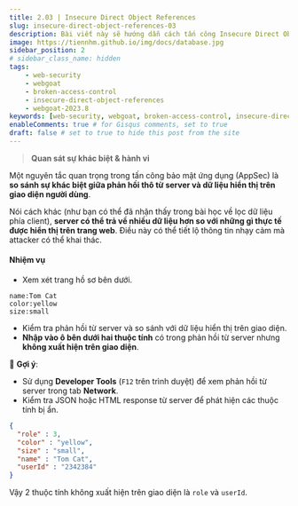 ```yaml
---
title: 2.03 | Insecure Direct Object References
slug: insecure-direct-object-references-03
description: Bài viết này sẽ hướng dẫn cách tấn công Insecure Direct Object References trên WebGoat 2023.8
image: https://tiennhm.github.io/img/docs/database.jpg
sidebar_position: 2
# sidebar_class_name: hidden
tags: 
    - web-security
    - webgoat
    - broken-access-control
    - insecure-direct-object-references
    - webgoat-2023.8
keywords: [web-security, webgoat, broken-access-control, insecure-direct-object-references, webgoat-2023.8]
enableComments: true # for Gisqus comments, set to true
draft: false # set to true to hide this post from the site
---
```


> **Quan sát sự khác biệt & hành vi**  

Một nguyên tắc quan trọng trong tấn công bảo mật ứng dụng (AppSec) là **so sánh sự khác biệt giữa phản hồi thô từ server và dữ liệu hiển thị trên giao diện người dùng**.  

Nói cách khác (như bạn có thể đã nhận thấy trong bài học về lọc dữ liệu phía client), **server có thể trả về nhiều dữ liệu hơn so với những gì thực tế được hiển thị trên trang web**. Điều này có thể tiết lộ thông tin nhạy cảm mà attacker có thể khai thác.  

#### **Nhiệm vụ**  
- Xem xét trang hồ sơ bên dưới.  
```plaintext
name:Tom Cat
color:yellow
size:small
```
- Kiểm tra phản hồi từ server và so sánh với dữ liệu hiển thị trên giao diện.  
- **Nhập vào ô bên dưới hai thuộc tính** có trong phản hồi từ server nhưng **không xuất hiện trên giao diện**.  

🚀 **Gợi ý**:  
- Sử dụng **Developer Tools** (`F12` trên trình duyệt) để xem phản hồi từ server trong tab **Network**.  
- Kiểm tra JSON hoặc HTML response từ server để phát hiện các thuộc tính bị ẩn.
```json
{
  "role" : 3,
  "color" : "yellow",
  "size" : "small",
  "name" : "Tom Cat",
  "userId" : "2342384"
}
```

Vậy 2 thuộc tính không xuất hiện trên giao diện là `role` và `userId`.